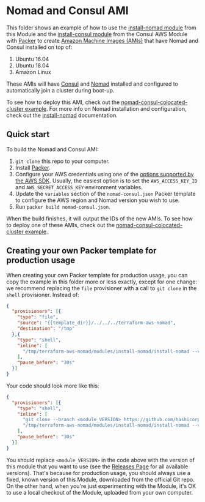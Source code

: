 # Nomad and Consul AMI

This folder shows an example of how to use the [install-nomad module](https://github.com/hashicorp/terraform-aws-nomad/tree/master/modules/install-nomad) from this Module and
the [install-consul module](https://github.com/hashicorp/terraform-aws-consul/tree/master/modules/install-consul)
from the Consul AWS Module with [Packer](https://www.packer.io/) to create [Amazon Machine Images
(AMIs)](http://docs.aws.amazon.com/AWSEC2/latest/UserGuide/AMIs.html) that have Nomad and Consul installed on top of:

1. Ubuntu 16.04
1. Ubuntu 18.04
1. Amazon Linux

These AMIs will have [Consul](https://www.consul.io/) and [Nomad](https://www.nomadproject.io/) installed and
configured to automatically join a cluster during boot-up.

To see how to deploy this AMI, check out the [nomad-consul-colocated-cluster
example](https://github.com/hashicorp/terraform-aws-nomad/tree/master/MAIN.md). For more info on Nomad installation and configuration, check out
the [install-nomad](https://github.com/hashicorp/terraform-aws-nomad/tree/master/modules/install-nomad) documentation.



## Quick start

To build the Nomad and Consul AMI:

1. `git clone` this repo to your computer.
1. Install [Packer](https://www.packer.io/).
1. Configure your AWS credentials using one of the [options supported by the AWS
   SDK](http://docs.aws.amazon.com/sdk-for-java/v1/developer-guide/credentials.html). Usually, the easiest option is to
   set the `AWS_ACCESS_KEY_ID` and `AWS_SECRET_ACCESS_KEY` environment variables.
1. Update the `variables` section of the `nomad-consul.json` Packer template to configure the AWS region and Nomad version
   you wish to use.
1. Run `packer build nomad-consul.json`.

When the build finishes, it will output the IDs of the new AMIs. To see how to deploy one of these AMIs, check out the
[nomad-consul-colocated-cluster example](https://github.com/hashicorp/terraform-aws-nomad/tree/master/MAIN.md).




## Creating your own Packer template for production usage

When creating your own Packer template for production usage, you can copy the example in this folder more or less
exactly, except for one change: we recommend replacing the `file` provisioner with a call to `git clone` in the `shell`
provisioner. Instead of:

```json
{
  "provisioners": [{
    "type": "file",
    "source": "{{template_dir}}/../../../terraform-aws-nomad",
    "destination": "/tmp"
  },{
    "type": "shell",
    "inline": [
      "/tmp/terraform-aws-nomad/modules/install-nomad/install-nomad --version {{user `nomad_version`}}"
    ],
    "pause_before": "30s"
  }]
}
```

Your code should look more like this:

```json
{
  "provisioners": [{
    "type": "shell",
    "inline": [
      "git clone --branch <module_VERSION> https://github.com/hashicorp/terraform-aws-nomad.git /tmp/terraform-aws-nomad",
      "/tmp/terraform-aws-nomad/modules/install-nomad/install-nomad --version {{user `nomad_version`}}"
    ],
    "pause_before": "30s"
  }]
}
```

You should replace `<module_VERSION>` in the code above with the version of this module that you want to use (see
the [Releases Page](../../releases) for all available versions). That's because for production usage, you should always
use a fixed, known version of this Module, downloaded from the official Git repo. On the other hand, when you're
just experimenting with the Module, it's OK to use a local checkout of the Module, uploaded from your own
computer.
